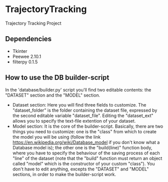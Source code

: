# TrajectoryTracking
Trajectory Tracking Project

## Dependencies
* Tkinter
* Peewee 2.10.1
* filterpy 0.1.5

## How to use the DB builder-script
In the 'database/builder.py' script you'll find two editable contents: the "DATASET" section and the "MODEL" section.
* Dataset section: Here you will find three fields to customize. The "dataset_folder" is the folder containing the dataset file, expressed by the second editable variable "dataset_file". Editing the "dataset_ext" allows you to specify the text-file extention of your dataset.
* Model section: It is the core of the builder-script. Basically, there are two things you need to customize: one is the "class" from which to create the model you will be using (follow the link https://en.wikipedia.org/wiki/Database_model if you don't know what a Database model is); the other one is the "build(line)" function body, where you have to specify the behaviour of the saving process of each "line" of the dataset (note that the "build" function must return an object called "model" which is the constructor of your custom "class").
You don't have to edit anything, excepts the "DATASET" and "MODEL" sections, in order to make the builder-script work.
